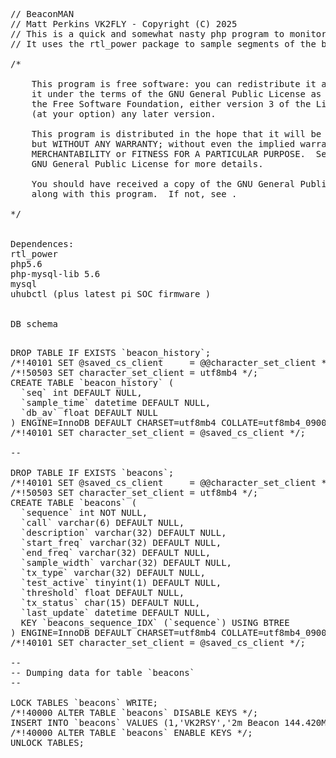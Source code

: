 <pre>
// BeaconMAN
// Matt Perkins VK2FLY - Copyright (C) 2025 
// This is a quick and somewhat nasty php program to monitor the Beacons at the VK2WI Radio station. 
// It uses the rtl_power package to sample segments of the band and  then compare output power. 

/*

    This program is free software: you can redistribute it and/or modify
    it under the terms of the GNU General Public License as published by
    the Free Software Foundation, either version 3 of the License, or
    (at your option) any later version.

    This program is distributed in the hope that it will be useful,
    but WITHOUT ANY WARRANTY; without even the implied warranty of
    MERCHANTABILITY or FITNESS FOR A PARTICULAR PURPOSE.  See the
    GNU General Public License for more details.

    You should have received a copy of the GNU General Public License
    along with this program.  If not, see .

*/


Dependences: 
rtl_power 
php5.6 
php-mysql-lib 5.6 
mysql 
uhubctl (plus latest pi SOC firmware ) 


DB schema
<pre> 
DROP TABLE IF EXISTS `beacon_history`;
/*!40101 SET @saved_cs_client     = @@character_set_client */;
/*!50503 SET character_set_client = utf8mb4 */;
CREATE TABLE `beacon_history` (
  `seq` int DEFAULT NULL,
  `sample_time` datetime DEFAULT NULL,
  `db_av` float DEFAULT NULL
) ENGINE=InnoDB DEFAULT CHARSET=utf8mb4 COLLATE=utf8mb4_0900_ai_ci;
/*!40101 SET character_set_client = @saved_cs_client */;

--

DROP TABLE IF EXISTS `beacons`;
/*!40101 SET @saved_cs_client     = @@character_set_client */;
/*!50503 SET character_set_client = utf8mb4 */;
CREATE TABLE `beacons` (
  `sequence` int NOT NULL,
  `call` varchar(6) DEFAULT NULL,
  `description` varchar(32) DEFAULT NULL,
  `start_freq` varchar(32) DEFAULT NULL,
  `end_freq` varchar(32) DEFAULT NULL,
  `sample_width` varchar(32) DEFAULT NULL,
  `tx_type` varchar(32) DEFAULT NULL,
  `test_active` tinyint(1) DEFAULT NULL,
  `threshold` float DEFAULT NULL,
  `tx_status` char(15) DEFAULT NULL,
  `last_update` datetime DEFAULT NULL,
  KEY `beacons_sequence_IDX` (`sequence`) USING BTREE
) ENGINE=InnoDB DEFAULT CHARSET=utf8mb4 COLLATE=utf8mb4_0900_ai_ci;
/*!40101 SET character_set_client = @saved_cs_client */;

--
-- Dumping data for table `beacons`
--

LOCK TABLES `beacons` WRITE;
/*!40000 ALTER TABLE `beacons` DISABLE KEYS */;
INSERT INTO `beacons` VALUES (1,'VK2RSY','2m Beacon 144.420Mhz','144.410M','144.430M','1K','Beacon',1,-14,'','2024-12-24 13:05:28'),(2,'VK2RSY','70cm Beacon 432.420Mhz','432.410M','432.430M','1K','Beacon',1,-14,'FAULT','2024-12-23 21:03:32'),(3,'VK2RSY','6m Beacon 50.289Mhz','50.288M','50.290M','1K','Beacon',1,-14,'','2024-12-23 21:02:36'),(4,'VK2RSY','10m Beacon 28.262Mhz','28.261M','28.263M','1K','Beacon',1,-14,'','2024-12-23 21:02:41'),(5,'VK2RSY','23cm Beacon 1296.420Mhz','1296.419M','1296.421M','1K','Beacon',1,-13.2,'FAULT','2024-12-23 21:02:46'),(6,'VK2WI','Morse Practice 3699Khz','3698.5K','3699.5K','500','Beacon',1,-17,'','2024-12-23 22:06:28');
/*!40000 ALTER TABLE `beacons` ENABLE KEYS */;
UNLOCK TABLES;


